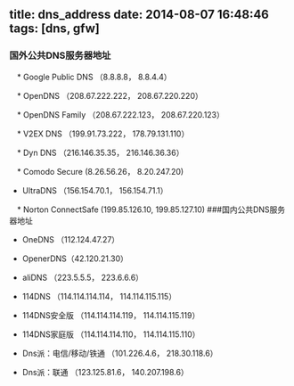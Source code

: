 title: dns_address
date: 2014-08-07 16:48:46
tags: [dns, gfw]
---

### 国外公共DNS服务器地址

　* Google Public DNS （8.8.8.8， 8.8.4.4）

　* OpenDNS （208.67.222.222， 208.67.220.220）

　* OpenDNS Family （208.67.222.123， 208.67.220.123）

　* V2EX DNS （199.91.73.222， 178.79.131.110）

　* Dyn DNS （216.146.35.35， 216.146.36.36）

　* Comodo Secure (8.26.56.26， 8.20.247.20)

  * UltraDNS （156.154.70.1， 156.154.71.1）

　* Norton ConnectSafe (199.85.126.10, 199.85.127.10)
###国内公共DNS服务器地址

  * OneDNS  （112.124.47.27）

  * OpenerDNS（42.120.21.30）

  * aliDNS （223.5.5.5， 223.6.6.6）

  * 114DNS （114.114.114.114， 114.114.115.115）

  * 114DNS安全版 （114.114.114.119， 114.114.115.119）

  * 114DNS家庭版 （114.114.114.110， 114.114.115.110）

  * Dns派：电信/移动/铁通 （101.226.4.6， 218.30.118.6）

  * Dns派：联通 （123.125.81.6， 140.207.198.6）
